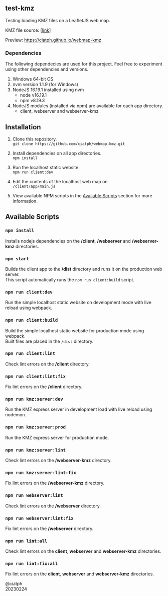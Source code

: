 ## test-kmz

Testing loading KMZ files on a LeafletJS web map.

KMZ file source: [[link]](https://www.datapages.com/gis-map-publishing-program/gis-open-files/global-framework/global-heat-flow-database/kmz-files-list)

Preview: https://ciatph.github.io/webmap-kmz

### Dependencies

The following dependecies are used for this project. Feel free to experiment using other dependencies and versions.

1. Windows 64-bit OS
2. nvm version 1.1.9 (for Windows)
3. NodeJS 16.19.1 installed using nvm
   - node v16.19.1
   - npm v8.19.3
4. NodeJS modules (installed via npm) are available for each app directory.<br>
   - client, webserver and webserver-kmz

## Installation

1. Clone this repository.<br>
`git clone https://github.com/ciatph/webmap-kmz.git`

2. Install dependencies on all app directories.<br>
`npm install`

3. Run the localhost static website:<br>
`npm run client:dev`

4. Edit the contents of the localhost web map on<br>
`/client/app/main.js`

5. View available NPM scripts in the [Available Scripts](#available-scripts) section for more information.

## Available Scripts

### `npm install`

Installs nodejs dependencies on the **/client**, **/webserver** and **/webserver-kmz** directories.

### `npm start`

Builds the client app to the **/dist** directory and runs it on the production web server.<br>
This script automatically runs the `npm run client:build` script.

### `npm run client:dev`

Run the simple localhost static website on development mode with live reload using webpack.

### `npm run client:build`

Build the simple localhost static website for production mode using webpack.<br>
Built files are placed in the `/dist` directory.

### `npm run client:lint`

Check lint errors on the **/client** directory.

### `npm run client:lint:fix`

Fix lint errors on the **/client** directory.

### `npm run kmz:server:dev`

Run the KMZ express server in development load with live reload using nodemon.

### `npm run kmz:server:prod`

Run the KMZ express server for production mode.

### `npm run kmz:server:lint`

Check lint errors on the **/webserver-kmz** directory.

### `npm run kmz:server:lint:fix`

Fix lint errors on the **/webserver-kmz** directory.

### `npm run webserver:lint`

Check lint errors on the **/webserver** directory.

### `npm run webserver:lint:fix`

Fix lint errors on the **/webserver** directory.

### `npm run lint:all`

Check lint errors on the **client**, **webserver** and **webserver-kmz** directories.

### `npm run lint:fix:all`

Fix lint errors on the **client**, **webserver** and **webserver-kmz** directories.

@ciatph<br>
20230224
